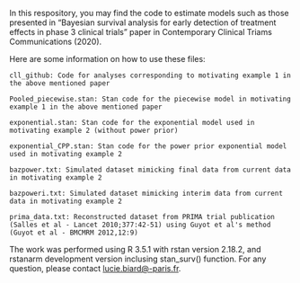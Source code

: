 In this respository, you may find the code to estimate models such as those presented in “Bayesian survival analysis for early detection of treatment effects in phase 3 clinical trials” paper in Contemporary Clinical Triams Communications (2020).

Here are some information on how to use these files:

    cll_github: Code for analyses corresponding to motivating example 1 in the above mentioned paper

    Pooled_piecewise.stan: Stan code for the piecewise model in motivating example 1 in the above mentioned paper

    exponential.stan: Stan code for the exponential model used in motivating example 2 (without power prior)

    exponential_CPP.stan: Stan code for the power prior exponential model used in motivating example 2

    bazpower.txt: Simulated dataset mimicking final data from current data in motivating example 2

    bazpoweri.txt: Simulated dataset mimicking interim data from current data in motivating example 2

    prima_data.txt: Reconstructed dataset from PRIMA trial publication (Salles et al - Lancet 2010;377:42-51) using Guyot et al's method (Guyot et al - BMCMRM 2012,12:9) 

The work was performed using R 3.5.1 with rstan version 2.18.2, and rstanarm development version inclusing stan_surv() function. 
For any question, please contact lucie.biard@-paris.fr.
